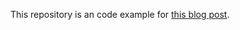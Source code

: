 This repository is an code example for [this blog post](https://medium.com/@hellowin/promise-pada-javascript-24e544c8bd0d).

